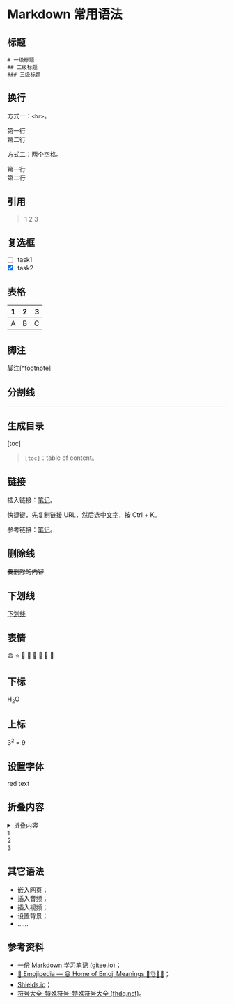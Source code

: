 # Markdown 常用语法

## 标题

```
# 一级标题
## 二级标题
### 三级标题
```

## 换行

方式一：`<br>`。

第一行<br>第二行

方式二：两个空格。

第一行  
第二行

## 引用

> 1
> 2
> 3

## 复选框

- [ ] task1
- [x] task2

## 表格

| 1    |  2   |    3 |
| ---- | :--: | ---: |
| A    |  B   |    C |

## 脚注

脚注[^footnote]

## 分割线

---

## 生成目录

[toc]

> `[toc]`：table of content。

## 链接

插入链接：[笔记](https://keatonlao.gitee.io/a-study-note-for-markdown/)。

快捷键，先复制链接 URL，然后选中[文字](https://keatonlao.gitee.io/a-study-note-for-markdown/)，按 Ctrl + K。

参考链接：[笔记][label]。

[label]:https://keatonlao.gitee.io/a-study-note-for-markdown/

## 删除线

~~要删除的内容~~

## 下划线

<u>下划线</u>

## 表情

:smile: :star: :girl: :boy: :book: :basketball: :school: :bank:

## 下标

H<sub>2</sub>O

## 上标

3<sup>2</sup> = 9

## 设置字体

<span style="color=red">red text</span>

## 折叠内容

<details><summary>折叠内容<summary>
1<br>
2<br>
3
</details>

## 其它语法

- 嵌入网页；
- 插入音频；
- 插入视频；
- 设置背景；
- ……

## 参考资料

- [一份 Markdown 学习笔记 (gitee.io)](https://keatonlao.gitee.io/a-study-note-for-markdown/)；
- [📙 Emojipedia — 😃 Home of Emoji Meanings 💁👌🎍😍](https://emojipedia.org/)；
- [Shields.io](https://shields.io/)；
- [符号大全-特殊符号-特殊符号大全 (fhdq.net)](http://www.fhdq.net/)。
